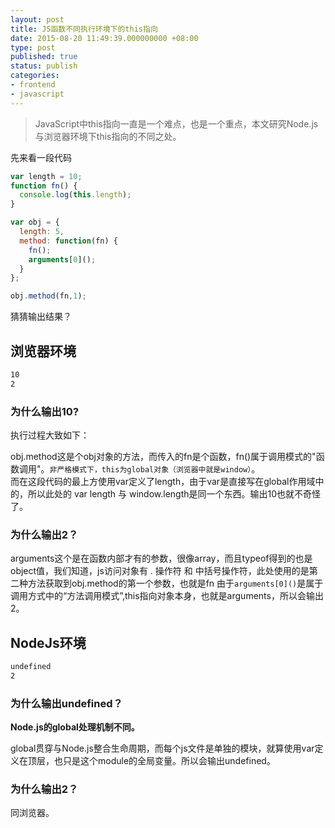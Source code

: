 ```yaml
---
layout: post
title: JS函数不同执行环境下的this指向
date: 2015-08-20 11:49:39.000000000 +08:00
type: post
published: true
status: publish
categories:
- frontend
- javascript
---
```

> JavaScript中this指向一直是一个难点，也是一个重点，本文研究Node.js与浏览器环境下this指向的不同之处。

先来看一段代码

```javascript
var length = 10;
function fn() {
  console.log(this.length);
}

var obj = {
  length: 5,
  method: function(fn) {
    fn();
    arguments[0]();
  }
};

obj.method(fn,1);
```

猜猜输出结果？

## 浏览器环境

```bash
10
2
```

### 为什么输出10?
执行过程大致如下：   

obj.method这是个obj对象的方法，而传入的fn是个函数，fn()属于调用模式的"函数调用"。`非严格模式下，this为global对象（浏览器中就是window）`。   
而在这段代码的最上方使用var定义了length，由于var是直接写在global作用域中的，所以此处的 var length 与 window.length是同一个东西。输出10也就不奇怪了。

### 为什么输出2？
arguments这个是在函数内部才有的参数，很像array，而且typeof得到的也是object值，我们知道，js访问对象有 . 操作符 和 中括号操作符，此处使用的是第二种方法获取到obj.method的第一个参数，也就是fn
由于`arguments[0]()`是属于调用方式中的“方法调用模式”,this指向对象本身，也就是arguments，所以会输出2。

## NodeJs环境

```bash
undefined
2
```
### 为什么输出undefined？

**Node.js的global处理机制不同。**

global贯穿与Node.js整合生命周期，而每个js文件是单独的模块，就算使用var定义在顶层，也只是这个module的全局变量。所以会输出undefined。

### 为什么输出2？
同浏览器。